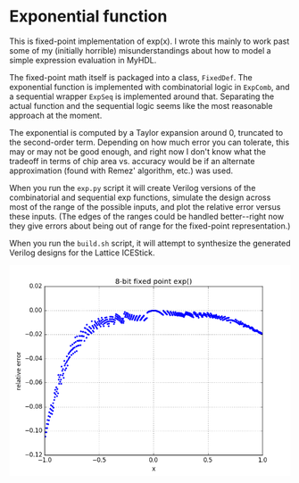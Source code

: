# Exponential function 

This is fixed-point implementation of exp(x).  I wrote this mainly to work past
some of my (initially horrible) misunderstandings about how to model a simple
expression evaluation in MyHDL.

The fixed-point math itself is packaged into a class, `FixedDef`.  The exponential
function is implemented with combinatorial logic in `ExpComb`, and a sequential
wrapper `ExpSeq` is implemented around that.  Separating the actual function and 
the sequential logic seems like the most reasonable approach at the moment.

The exponential is computed by a Taylor expansion around 0, truncated to the 
second-order term.  Depending on how much error you can tolerate, this may or 
may not be good enough, and right now I don't know what the tradeoff in terms
of chip area vs. accuracy would be if an alternate approximation (found with 
Remez' algorithm, etc.) was used.

When you run the `exp.py` script it will create Verilog versions of the 
combinatorial and sequential exp functions, simulate the design across
most of the range of the possible inputs, and plot the relative error versus
these inputs. (The edges of the ranges could be handled better--right now they 
give errors about being out of range for the fixed-point representation.)

When you run the `build.sh` script, it will attempt to synthesize the generated
Verilog designs for the Lattice ICEStick.

![Relative error for 8-bit fixed exp](8-bit-relative-error.png)